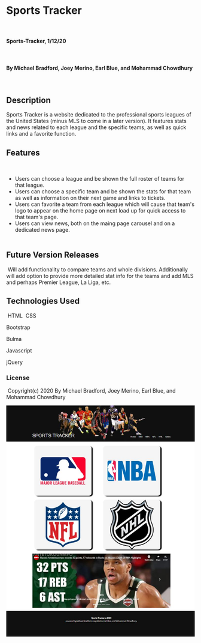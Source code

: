 # Sports Tracker
​
#### Sports-Tracker, 1/12/20
​
#### By Michael Bradford, Joey Merino, Earl Blue, and Mohammad Chowdhury
​
## Description
Sports Tracker is a website dedicated to the professional sports leagues of the United States (minus MLS to come in a later version). It features stats and news related to each league and the specific teams, as well as quick links and a favorite function.

## Features
​
* Users can choose a league and be shown the full roster of teams for that league.
* Users can choose a specific team and be shown the stats for that team as well as information on their next game and links to tickets.
* Users can favorite a team from each league which will cause that team's logo to appear on the home page on next load up for quick access to that team's page.
* Users can view news, both on the maing page carousel and on a dedicated news page.  
​
​
## Future Version Releases
​
Will add functionality to compare teams and whole divisions. Additionally will add option to provide more detailed stat info for the teams and add MLS and perhaps Premier League, La Liga, etc.
​
## Technologies Used
​
HTML
​
CSS

Bootstrap

Bulma

Javascript

jQuery 
​
### License
​
Copyright(c) 2020 By Michael Bradford, Joey Merino, Earl Blue, and Mohammad Chowdhury

![App Demo](./assets/images/appdemo.jpg)
​

